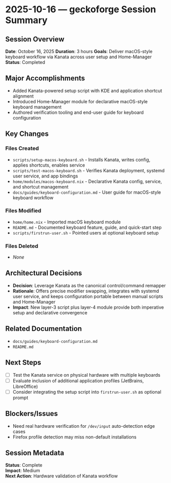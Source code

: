# 2025-10-16 — geckoforge Session Summary

## Session Overview
**Date**: October 16, 2025
**Duration**: 3 hours
**Goals**: Deliver macOS-style keyboard workflow via Kanata across user setup and Home-Manager
**Status**: Completed

## Major Accomplishments
- Added Kanata-powered setup script with KDE and application shortcut alignment
- Introduced Home-Manager module for declarative macOS-style keyboard management
- Authored verification tooling and end-user guide for keyboard configuration

## Key Changes

### Files Created
- `scripts/setup-macos-keyboard.sh` - Installs Kanata, writes config, applies shortcuts, enables service
- `scripts/test-macos-keyboard.sh` - Verifies Kanata deployment, systemd user service, and app bindings
- `home/modules/macos-keyboard.nix` - Declarative Kanata config, service, and shortcut management
- `docs/guides/keyboard-configuration.md` - User guide for macOS-style keyboard workflow

### Files Modified
- `home/home.nix` - Imported macOS keyboard module
- `README.md` - Documented keyboard feature, guide, and quick-start step
- `scripts/firstrun-user.sh` - Pointed users at optional keyboard setup

### Files Deleted
- _None_

## Architectural Decisions
- **Decision**: Leverage Kanata as the canonical control/command remapper
- **Rationale**: Offers precise modifier swapping, integrates with systemd user service, and keeps configuration portable between manual scripts and Home-Manager
- **Impact**: New layer-3 script plus layer-4 module provide both imperative setup and declarative convergence

## Related Documentation
- `docs/guides/keyboard-configuration.md`
- `README.md`

## Next Steps
- [ ] Test the Kanata service on physical hardware with multiple keyboards
- [ ] Evaluate inclusion of additional application profiles (JetBrains, LibreOffice)
- [ ] Consider integrating the setup script into `firstrun-user.sh` as optional prompt

## Blockers/Issues
- Need real hardware verification for `/dev/input` auto-detection edge cases
- Firefox profile detection may miss non-default installations

## Session Metadata
**Status**: Complete  
**Impact**: Medium  
**Next Action**: Hardware validation of Kanata workflow
